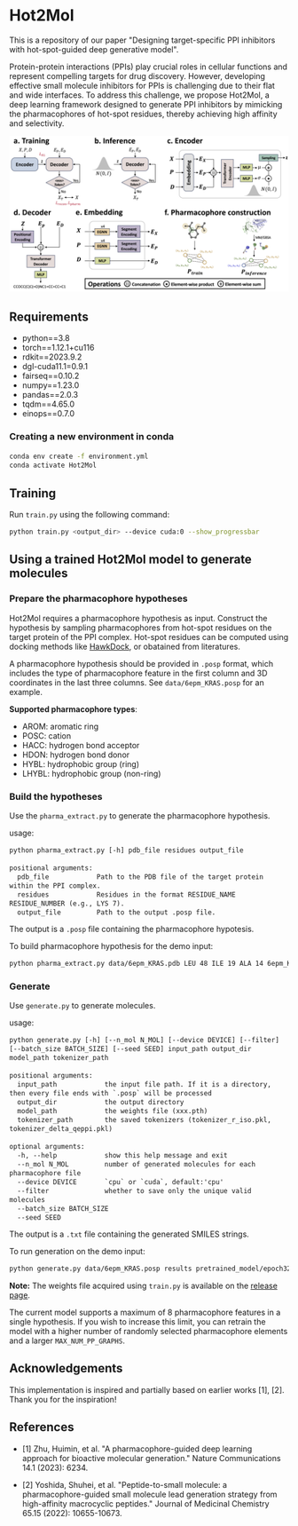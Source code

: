 
# Hot2Mol


This is a repository of our paper "Designing target-specific PPI inhibitors with hot-spot-guided deep generative model". 

Protein-protein interactions (PPIs) play crucial roles in cellular functions and represent compelling targets for drug discovery. However, developing effective small molecule inhibitors for PPIs is challenging due to their flat and wide interfaces. To address this challenge, we propose Hot2Mol, a deep learning framework designed to generate PPI inhibitors by mimicking the pharmacophores of hot-spot residues, thereby achieving high affinity and selectivity.


![model_framework.png](pics%2Fmodel_framework.png)

## Requirements
- python==3.8
- torch==1.12.1+cu116
- rdkit==2023.9.2
- dgl-cuda11.1=0.9.1
- fairseq==0.10.2
- numpy==1.23.0
- pandas==2.0.3
- tqdm==4.65.0
- einops==0.7.0


### Creating a new environment in conda

```bash
conda env create -f environment.yml
conda activate Hot2Mol
```

## Training

Run `train.py` using the following command:
```bash
python train.py <output_dir> --device cuda:0 --show_progressbar
```



## Using a trained Hot2Mol model to generate molecules


### Prepare the pharmacophore hypotheses

Hot2Mol requires a pharmacophore hypothesis as input. Construct the hypothesis by sampling pharmacophores from hot-spot residues on the target protein of the PPI complex. Hot-spot residues can be computed using docking methods like [HawkDock](http://cadd.zju.edu.cn/hawkdock/), or obatained from literatures.

A pharmacophore hypothesis should be provided in `.posp` format, which includes the type of pharmacophore feature in the first column and 3D coordinates in the last three columns. See `data/6epm_KRAS.posp` for an example.

**Supported pharmacophore types**:
- AROM: aromatic ring
- POSC: cation
- HACC: hydrogen bond acceptor
- HDON: hydrogen bond donor
- HYBL: hydrophobic group (ring)
- LHYBL: hydrophobic group (non-ring)


### Build the hypotheses

Use the `pharma_extract.py` to generate the pharmacophore hypothesis.

usage:
```text
python pharma_extract.py [-h] pdb_file residues output_file

positional arguments:
  pdb_file            Path to the PDB file of the target protein within the PPI complex.
  residues            Residues in the format RESIDUE_NAME RESIDUE_NUMBER (e.g., LYS 7).
  output_file         Path to the output .posp file.
```

The output is a `.posp` file containing the pharmacophore hypotesis. 


To build pharmacophore hypothesis for the demo input:
```bash
python pharma_extract.py data/6epm_KRAS.pdb LEU 48 ILE 19 ALA 14 6epm_KRAS.posp
```

### Generate

Use `generate.py` to generate molecules.

usage:
```text
python generate.py [-h] [--n_mol N_MOL] [--device DEVICE] [--filter] [--batch_size BATCH_SIZE] [--seed SEED] input_path output_dir model_path tokenizer_path

positional arguments:
  input_path            the input file path. If it is a directory, then every file ends with `.posp` will be processed
  output_dir            the output directory
  model_path            the weights file (xxx.pth)
  tokenizer_path        the saved tokenizers (tokenizer_r_iso.pkl, tokenizer_delta_qeppi.pkl)

optional arguments:
  -h, --help            show this help message and exit
  --n_mol N_MOL         number of generated molecules for each pharmacophore file
  --device DEVICE       `cpu` or `cuda`, default:'cpu'
  --filter              whether to save only the unique valid molecules
  --batch_size BATCH_SIZE
  --seed SEED
```

The output is a `.txt` file containing the generated SMILES strings.


To run generation on the demo input:
```bash
python generate.py data/6epm_KRAS.posp results pretrained_model/epoch32.pth pretrained_model --filter --device cuda:0 --seed 123
```

**Note:** The weights file acquired using `train.py` is available on the [release page](https://github.com/sun-heqi/Hot2Mol/releases/tag/v1.0).

The current model supports a maximum of 8 pharmacophore features in a single hypothesis. If you wish to increase this limit, you can retrain the model with a higher number of randomly selected pharmacophore elements and a larger `MAX_NUM_PP_GRAPHS`.


## Acknowledgements
This implementation is inspired and partially based on earlier works [1], [2]. Thank you for the inspiration!


## References

* [1] Zhu, Huimin, et al. "A pharmacophore-guided deep learning approach for bioactive molecular generation." Nature Communications 14.1 (2023): 6234.
    
* [2] Yoshida, Shuhei, et al. "Peptide-to-small molecule: a pharmacophore-guided small molecule lead generation strategy from high-affinity macrocyclic peptides." Journal of Medicinal Chemistry 65.15 (2022): 10655-10673.   

